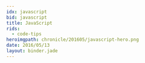 ```yaml
---
idx: javascript
bid: javascript
title: JavaScript
rids:
  - code-tips
heroimgpath: chronicle/201605/javascript-hero.png
date: 2016/05/13
layout: binder.jade
---
```

